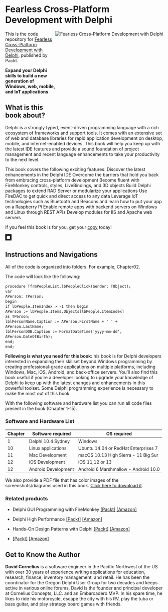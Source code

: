 # Fearless Cross-Platform Development with Delphi

<a href="https://www.packtpub.com/in/programming/fearless-cross-platform-development-with-delphi?utm_source=github&utm_medium=repository&utm_campaign=9781800203822"><img src="https://static.packt-cdn.com/products/9781800203822/cover/smaller" alt="Fearless Cross-Platform Development with Delphi" height="256px" align="right"></a>

This is the code repository for [Fearless Cross-Platform Development with Delphi](https://www.packtpub.com/in/programming/fearless-cross-platform-development-with-delphi?utm_source=github&utm_medium=repository&utm_campaign=9781800203822), published by Packt.

**Expand your Delphi skills to build a new generation of Windows, web, mobile, and IoT applications**

## What is this book about?
Delphi is a strongly typed, event-driven programming language with a rich ecosystem of frameworks and support tools. It comes with an extensive set of web and database libraries for rapid application development on desktop, mobile, and internet-enabled devices. This book will help you keep up with the latest IDE features and provide a sound foundation of project management and recent language enhancements to take your productivity to the next level. 

This book covers the following exciting features:
Discover the latest enhancements in the Delphi IDE
Overcome the barriers that hold you back from embracing cross-platform development
Become fluent with FireMonkey controls, styles, LiveBindings, and 3D objects
Build Delphi packages to extend RAD Server or modularize your applications
Use FireDAC to get quick and direct access to any data
Leverage IoT technologies such as Bluetooth and Beacons and learn how to put your app on a Raspberry Pi
Enable remote apps with backend servers on Windows and Linux through REST APIs
Develop modules for IIS and Apache web servers

If you feel this book is for you, get your [copy](https://www.amazon.com/dp/1800203829) today!

<a href="https://www.packtpub.com/?utm_source=github&utm_medium=banner&utm_campaign=GitHubBanner"><img src="https://raw.githubusercontent.com/PacktPublishing/GitHub/master/GitHub.png" 
alt="https://www.packtpub.com/" border="5" /></a>

## Instructions and Navigations
All of the code is organized into folders. For example, Chapter02.

The code will look like the following:
```
procedure TfrmPeopleList.lbPeopleClick(Sender: TObject);
var
APerson: TPerson;
begin
if lbPeople.ItemIndex > -1 then begin
APerson := lbPeople.Items.Objects[lbPeople.ItemIndex]
as TPerson;
lblPersonName.Caption := APerson.FirstName + ' ' +
APerson.LastName;
lblPersonDOB.Caption := FormatDateTime('yyyy-mm-dd',
APerson.DateOfBirth);
end;
end;
```

**Following is what you need for this book:**
his book is for Delphi developers interested in expanding their skillset beyond Windows programming by creating professional-grade applications on multiple platforms, including Windows, Mac, iOS, Android, and back-office servers. You’ll also find this book useful if you’re a developer looking to upgrade your knowledge of Delphi to keep up with the latest changes and enhancements in this powerful toolset. Some Delphi programming experience is necessary to make the most out of this book

With the following software and hardware list you can run all code files present in the book (Chapter 1-15).
### Software and Hardware List
| Chapter | Software required | OS required |
| -------- | ------------------------------------ | ----------------------------------- |
| 1 | Delphi 10.4 Sydney | Windows |
| 10 | Linux applications | Ubuntu 14.04 or RedHat Enterprises 7 |
| 11 | Mac Development| macOS 10.13 High Sierra - 11 Big Sur |
| 12 | iOS Development | iOS 11,12 or 13 |
| 12 | Android Development | Android 6 Marshmallow - Android 10.0 |


We also provide a PDF file that has color images of the screenshots/diagrams used in this book. [Click here to download it](https://static.packt-cdn.com/downloads/9781800203822_ColorImages.pdf).

### Related products
* Delphi GUI Programming with FireMonkey [[Packt]](https://www.packtpub.com/product/delphi-gui-programming-with-firemonkey/9781788624176?utm_source=github&utm_medium=repository&utm_campaign=9781788624176) [[Amazon]](https://www.amazon.com/dp/1788624173)

* Delphi High Performance [[Packt]](https://www.packtpub.com/product/delphi-high-performance/9781788625456?utm_source=github&utm_medium=repository&utm_campaign=9781788625456) [[Amazon]](https://www.amazon.com/dp/1788625455)

* Hands-On Design Patterns with Delphi [[Packt]](https://www.packtpub.com/product/hands-on-design-patterns-with-delphi/9781789343243?utm_source=github&utm_medium=repository&utm_campaign=9781789343243) [[Amazon]](https://www.amazon.com/dp/1789343240)

*  [[Packt]]() [[Amazon]](https://www.amazon.com/dp/)

## Get to Know the Author
**David Cornelius**
is a software engineer in the Pacific Northwest of the US with over 30 years of experience writing applications for education, research, finance, inventory management, and retail. He has been the coordinator for the Oregon Delphi User Group for two decades and keeps active in various online forums. David is the founder and principal developer at Cornelius Concepts, LLC. and an Embarcadero MVP.
In his spare time, he likes to ride his motorcycle, escape the city with his RV, play the tuba or bass guitar, and play strategy board games with friends.

